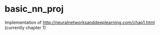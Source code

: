 # basic_nn_proj
Implementation of http://neuralnetworksanddeeplearning.com/chap1.html (currently chapter 1)
